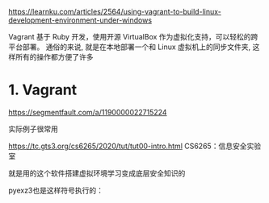 



https://learnku.com/articles/2564/using-vagrant-to-build-linux-development-environment-under-windows

Vagrant 基于 Ruby 开发，使用开源 VirtualBox 作为虚拟化支持，可以轻松的跨平台部署。
通俗的来说, 就是在本地部署一个和 Linux 虚拟机上的同步文件夹, 这样所有的操作都方便了许多

# 1. Vagrant


https://segmentfault.com/a/1190000022715224

实际例子很常用

https://tc.gts3.org/cs6265/2020/tut/tut00-intro.html  CS6265：信息安全实验室


就是用的这个软件搭建虚拟环境学习变成底层安全知识的


pyexz3也是这样符号执行的：






























































